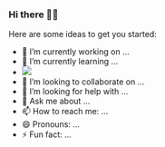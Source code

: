 ### Hi there 👋😉

Here are some ideas to get you started:

- 🔭 I’m currently working on ...
- 🌱 I’m currently learning ... 
- <a href="https://www.python.org/" target="_blank"><img src="https://img.shields.io/badge/Python-#3776AB?style=flat-square&logo=Python&logoColor=white"/></a>
- 👯 I’m looking to collaborate on ...
- 🤔 I’m looking for help with ...
- 💬 Ask me about ...
- 📫 How to reach me: ...
- 😄 Pronouns: ...
- ⚡ Fun fact: ...
